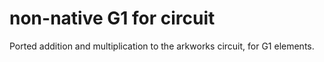 # non-native G1 for circuit

Ported addition and multiplication to the arkworks circuit, for G1 elements.